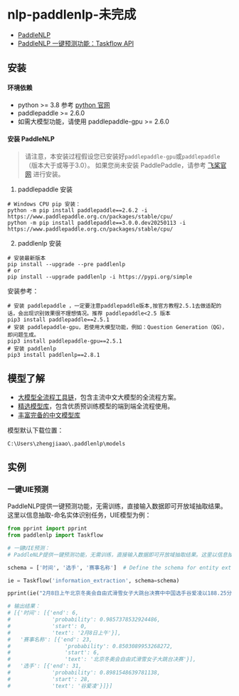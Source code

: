 # nlp-paddlenlp-未完成

- [PaddleNLP](https://github.com/PaddlePaddle/PaddleNLP)
- [PaddleNLP 一键预测功能：Taskflow API](https://github.com/PaddlePaddle/PaddleNLP/blob/develop/docs/model_zoo/taskflow.md)

## 安装

#### 环境依赖

* python >= 3.8 参考 [python 官网](https://www.python.org/downloads/)
* paddlepaddle >= 2.6.0
* 如需大模型功能，请使用 paddlepaddle-gpu >= 2.6.0

#### 安装 PaddleNLP

> 请注意，本安装过程假设您已安装好`paddlepaddle-gpu`或`paddlepaddle`（版本大于或等于3.0）。
> 如果您尚未安装 PaddlePaddle，请参考 [飞桨官网](https://www.paddlepaddle.org.cn/) 进行安装。

1. paddlepaddle 安装

```shell
# Windows CPU pip 安装：
python -m pip install paddlepaddle==2.6.2 -i https://www.paddlepaddle.org.cn/packages/stable/cpu/
python -m pip install paddlepaddle==3.0.0.dev20250113 -i https://www.paddlepaddle.org.cn/packages/stable/cpu/
```

2. paddlenlp 安装

```shell
# 安装最新版本
pip install --upgrade --pre paddlenlp
# or
pip install --upgrade paddlenlp -i https://pypi.org/simple
```

安装参考：

```shell
# 安装 paddlepaddle ，一定要注意paddlepaddle版本,按官方教程2.5.1去做适配的话，会出现识别效果很不理想情况。推荐 paddlepaddle<2.5 版本
pip3 install paddlepaddle==2.5.1
# 安装 paddlepaddle-gpu，若使用大模型功能，例如：Question Generation（QG），即问题生成。
pip3 install paddlepaddle-gpu==2.5.1
# 安装 paddlenlp
pip3 install paddlenlp==2.8.1

```

## 模型了解

* [大模型全流程工具链](https://github.com/PaddlePaddle/PaddleNLP/blob/develop/llm)，包含主流中文大模型的全流程方案。
* [精选模型库](https://github.com/PaddlePaddle/PaddleNLP/blob/develop/model_zoo)，包含优质预训练模型的端到端全流程使用。
* [丰富完备的中文模型库](https://github.com/PaddlePaddle/PaddleNLP#%E4%B8%B0%E5%AF%8C%E5%AE%8C%E5%A4%87%E7%9A%84%E4%B8%AD%E6%96%87%E6%A8%A1%E5%9E%8B%E5%BA%93)

模型默认下载位置：

```text
C:\Users\zhengjiaao\.paddlenlp\models
```

## 实例

### 一键UIE预测

PaddleNLP提供一键预测功能，无需训练，直接输入数据即可开放域抽取结果。这里以信息抽取-命名实体识别任务，UIE模型为例：

```python
from pprint import pprint
from paddlenlp import Taskflow

# 一键UIE预测：
# PaddleNLP提供一键预测功能，无需训练，直接输入数据即可开放域抽取结果。这里以信息抽取-命名实体识别任务，UIE模型为例：

schema = ['时间', '选手', '赛事名称']  # Define the schema for entity extraction

ie = Taskflow('information_extraction', schema=schema)

pprint(ie("2月8日上午北京冬奥会自由式滑雪女子大跳台决赛中中国选手谷爱凌以188.25分获得金牌！"))

# 输出结果：
# [{'时间': [{'end': 6,
#             'probability': 0.9857378532924486,
#             'start': 0,
#             'text': '2月8日上午'}],
#   '赛事名称': [{'end': 23,
#                 'probability': 0.8503089953268272,
#                 'start': 6,
#                 'text': '北京冬奥会自由式滑雪女子大跳台决赛'}],
#   '选手': [{'end': 31,
#             'probability': 0.8981548639781138,
#             'start': 28,
#             'text': '谷爱凌'}]}]

```